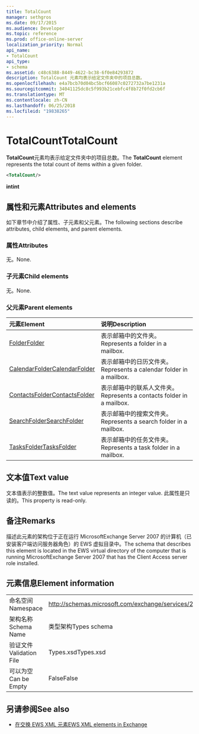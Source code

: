 ```yaml
---
title: TotalCount
manager: sethgros
ms.date: 09/17/2015
ms.audience: Developer
ms.topic: reference
ms.prod: office-online-server
localization_priority: Normal
api_name:
- TotalCount
api_type:
- schema
ms.assetid: c48c6388-8449-4622-bc38-6f0e84293872
description: TotalCount 元素均表示给定文件夹中的项目总数。
ms.openlocfilehash: e4a7bcb70d04bc5bcf66087c0272732a7be1231a
ms.sourcegitcommit: 34041125dc8c5f993b21cebfc4f8b72f0fd2cb6f
ms.translationtype: MT
ms.contentlocale: zh-CN
ms.lasthandoff: 06/25/2018
ms.locfileid: "19838265"
---
```

# <a name="totalcount"></a><span data-ttu-id="d7070-103">TotalCount</span><span class="sxs-lookup"><span data-stu-id="d7070-103">TotalCount</span></span>

<span data-ttu-id="d7070-104">**TotalCount**元素均表示给定文件夹中的项目总数。</span><span class="sxs-lookup"><span data-stu-id="d7070-104">The **TotalCount** element represents the total count of items within a given folder.</span></span> 
  
```xml
<TotalCount/>
```

 <span data-ttu-id="d7070-105">**int**</span><span class="sxs-lookup"><span data-stu-id="d7070-105">**int**</span></span>
## <a name="attributes-and-elements"></a><span data-ttu-id="d7070-106">属性和元素</span><span class="sxs-lookup"><span data-stu-id="d7070-106">Attributes and elements</span></span>

<span data-ttu-id="d7070-107">如下章节中介绍了属性、子元素和父元素。</span><span class="sxs-lookup"><span data-stu-id="d7070-107">The following sections describe attributes, child elements, and parent elements.</span></span>
  
### <a name="attributes"></a><span data-ttu-id="d7070-108">属性</span><span class="sxs-lookup"><span data-stu-id="d7070-108">Attributes</span></span>

<span data-ttu-id="d7070-109">无。</span><span class="sxs-lookup"><span data-stu-id="d7070-109">None.</span></span>
  
### <a name="child-elements"></a><span data-ttu-id="d7070-110">子元素</span><span class="sxs-lookup"><span data-stu-id="d7070-110">Child elements</span></span>

<span data-ttu-id="d7070-111">无。</span><span class="sxs-lookup"><span data-stu-id="d7070-111">None.</span></span>
  
### <a name="parent-elements"></a><span data-ttu-id="d7070-112">父元素</span><span class="sxs-lookup"><span data-stu-id="d7070-112">Parent elements</span></span>

|<span data-ttu-id="d7070-113">**元素**</span><span class="sxs-lookup"><span data-stu-id="d7070-113">**Element**</span></span>|<span data-ttu-id="d7070-114">**说明**</span><span class="sxs-lookup"><span data-stu-id="d7070-114">**Description**</span></span>|
|:-----|:-----|
|[<span data-ttu-id="d7070-115">Folder</span><span class="sxs-lookup"><span data-stu-id="d7070-115">Folder</span></span>](folder.md) <br/> |<span data-ttu-id="d7070-116">表示邮箱中的文件夹。</span><span class="sxs-lookup"><span data-stu-id="d7070-116">Represents a folder in a mailbox.</span></span>  <br/> |
|[<span data-ttu-id="d7070-117">CalendarFolder</span><span class="sxs-lookup"><span data-stu-id="d7070-117">CalendarFolder</span></span>](calendarfolder.md) <br/> |<span data-ttu-id="d7070-118">表示邮箱中的日历文件夹。</span><span class="sxs-lookup"><span data-stu-id="d7070-118">Represents a calendar folder in a mailbox.</span></span>  <br/> |
|[<span data-ttu-id="d7070-119">ContactsFolder</span><span class="sxs-lookup"><span data-stu-id="d7070-119">ContactsFolder</span></span>](contactsfolder.md) <br/> |<span data-ttu-id="d7070-120">表示邮箱中的联系人文件夹。</span><span class="sxs-lookup"><span data-stu-id="d7070-120">Represents a contacts folder in a mailbox.</span></span>  <br/> |
|[<span data-ttu-id="d7070-121">SearchFolder</span><span class="sxs-lookup"><span data-stu-id="d7070-121">SearchFolder</span></span>](searchfolder.md) <br/> |<span data-ttu-id="d7070-122">表示邮箱中的搜索文件夹。</span><span class="sxs-lookup"><span data-stu-id="d7070-122">Represents a search folder in a mailbox.</span></span>  <br/> |
|[<span data-ttu-id="d7070-123">TasksFolder</span><span class="sxs-lookup"><span data-stu-id="d7070-123">TasksFolder</span></span>](tasksfolder.md) <br/> |<span data-ttu-id="d7070-124">表示邮箱中的任务文件夹。</span><span class="sxs-lookup"><span data-stu-id="d7070-124">Represents a task folder in a mailbox.</span></span>  <br/> |
   
## <a name="text-value"></a><span data-ttu-id="d7070-125">文本值</span><span class="sxs-lookup"><span data-stu-id="d7070-125">Text value</span></span>

<span data-ttu-id="d7070-126">文本值表示的整数值。</span><span class="sxs-lookup"><span data-stu-id="d7070-126">The text value represents an integer value.</span></span> <span data-ttu-id="d7070-127">此属性是只读的。</span><span class="sxs-lookup"><span data-stu-id="d7070-127">This property is read-only.</span></span>
  
## <a name="remarks"></a><span data-ttu-id="d7070-128">备注</span><span class="sxs-lookup"><span data-stu-id="d7070-128">Remarks</span></span>

<span data-ttu-id="d7070-129">描述此元素的架构位于正在运行 MicrosoftExchange Server 2007 的计算机（已安装客户端访问服务器角色）的 EWS 虚拟目录中。</span><span class="sxs-lookup"><span data-stu-id="d7070-129">The schema that describes this element is located in the EWS virtual directory of the computer that is running MicrosoftExchange Server 2007 that has the Client Access server role installed.</span></span>
  
## <a name="element-information"></a><span data-ttu-id="d7070-130">元素信息</span><span class="sxs-lookup"><span data-stu-id="d7070-130">Element information</span></span>

|||
|:-----|:-----|
|<span data-ttu-id="d7070-131">命名空间</span><span class="sxs-lookup"><span data-stu-id="d7070-131">Namespace</span></span>  <br/> |http://schemas.microsoft.com/exchange/services/2006/types  <br/> |
|<span data-ttu-id="d7070-132">架构名称</span><span class="sxs-lookup"><span data-stu-id="d7070-132">Schema Name</span></span>  <br/> |<span data-ttu-id="d7070-133">类型架构</span><span class="sxs-lookup"><span data-stu-id="d7070-133">Types schema</span></span>  <br/> |
|<span data-ttu-id="d7070-134">验证文件</span><span class="sxs-lookup"><span data-stu-id="d7070-134">Validation File</span></span>  <br/> |<span data-ttu-id="d7070-135">Types.xsd</span><span class="sxs-lookup"><span data-stu-id="d7070-135">Types.xsd</span></span>  <br/> |
|<span data-ttu-id="d7070-136">可以为空</span><span class="sxs-lookup"><span data-stu-id="d7070-136">Can be Empty</span></span>  <br/> |<span data-ttu-id="d7070-137">False</span><span class="sxs-lookup"><span data-stu-id="d7070-137">False</span></span>  <br/> |
   
## <a name="see-also"></a><span data-ttu-id="d7070-138">另请参阅</span><span class="sxs-lookup"><span data-stu-id="d7070-138">See also</span></span>



- [<span data-ttu-id="d7070-139">在交换 EWS XML 元素</span><span class="sxs-lookup"><span data-stu-id="d7070-139">EWS XML elements in Exchange</span></span>](ews-xml-elements-in-exchange.md)

